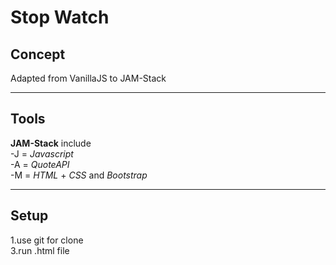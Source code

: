 # Stop Watch
## Concept

Adapted from VanillaJS to JAM-Stack</br>

-----------------------------------------------------------------------------------------------------

## Tools

**JAM-Stack** include</br>
-J = *Javascript*</br>
-A = *QuoteAPI*</br>
-M = *HTML* + *CSS* and *Bootstrap*</br>

-----------------------------------------------------------------------------------------------------

## Setup

1.use git for clone</br>
3.run .html file</br>
